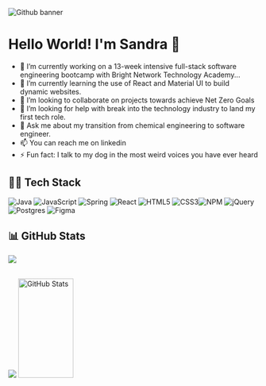 
![Github banner](https://github.com/sandramtzd/sandramtzd/assets/98602406/0b77ec18-5f7e-4735-8bc8-d4378ca63175)

# Hello World! I'm Sandra 👋

- 🔭 I’m currently working on a 13-week intensive full-stack software engineering bootcamp with Bright Network Technology Academy...
- 🌱 I’m currently learning the use of React and Material UI to build dynamic websites.
- 👯 I’m looking to collaborate on projects towards achieve Net Zero Goals
- 🤔 I’m looking for help with break into the technology industry to land my first tech role.
- 💬 Ask me about my transition from chemical engineering to software engineer.
- 📫 You can reach me on linkedin
- ⚡ Fun fact: I talk to my dog in the most weird voices you have ever heard


## 👩‍💻 Tech Stack
 ![Java](https://img.shields.io/badge/java-%23ED8B00.svg?style=for-the-badge&logo=java&logoColor=white) ![JavaScript](https://img.shields.io/badge/javascript-%23323330.svg?style=for-the-badge&logo=javascript&logoColor=%23F7DF1E) ![Spring](https://img.shields.io/badge/spring-%236DB33F.svg?style=for-the-badge&logo=spring&logoColor=white)  ![React](https://img.shields.io/badge/react-%2320232a.svg?style=for-the-badge&logo=react&logoColor=%2361DAFB) ![HTML5](https://img.shields.io/badge/html5-%23E34F26.svg?style=for-the-badge&logo=html5&logoColor=white) ![CSS3](https://img.shields.io/badge/css3-%231572B6.svg?style=for-the-badge&logo=css3&logoColor=white)![NPM](https://img.shields.io/badge/NPM-%23000000.svg?style=for-the-badge&logo=npm&logoColor=white) ![jQuery](https://img.shields.io/badge/jquery-%230769AD.svg?style=for-the-badge&logo=jquery&logoColor=white) ![Postgres](https://img.shields.io/badge/postgres-%23316192.svg?style=for-the-badge&logo=postgresql&logoColor=white) 	![Figma](https://img.shields.io/badge/figma-%23F24E1E.svg?style=for-the-badge&logo=figma&logoColor=white)

## 📊 GitHub Stats

![](https://github-readme-stats.vercel.app/api/top-langs/?username=sandramtzd&theme=vue-dark&hide_border=false&include_all_commits=false&count_private=false&layout=compact)
<br/>
<br/>

![](https://github-readme-streak-stats.herokuapp.com/?user=sandramtzd&theme=vue-dark&hide_border=false)
<img src="https://github-readme-stats.vercel.app/api?username=sandramtzd&theme=tokyonight&hide_border=true&include_all_commits=true&count_private=false" alt="GitHub Stats" style="width: 47%; height: 200px;">

